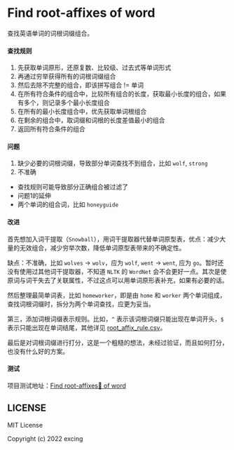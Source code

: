 # Find root-affixes of word

查找英语单词的词根词缀组合。

#### 查找规则

1. 先获取单词原形，还原复数、比较级、过去式等单词形式
2. 再通过穷举获得所有的词根词缀组合
3. 然后去除不完整的组合，即该拼写组合 != 单词
4. 在所有符合条件的组合中，比较所有组合的长度，获取最小长度的组合，如果有多个，则记录多个最小长度组合
5. 在所有的最小长度组合中，优先获取单词根组合
6. 在剩余的组合中，取词缀和词根的长度差值最小的组合
7. 返回所有符合条件的组合

#### 问题

1. 缺少必要的词根词缀，导致部分单词查找不到组合，比如 `wolf`, `strong`
2. 不准确
  - 查找规则可能导致部分正确组合被过滤了
  - 问题1的延伸
  - 两个单词的组合词，比如 `honeyguide`

#### 改进

首先想加入词干提取（`Snowball`），用词干提取器代替单词原型表，优点：减少大量的无效组合，减少穷举次数，降低单词原型表带来的不确定性。

缺点：不准确，比如 `wolves` -> `wolv`，应为 `wolf`, `went` -> `went`, 应为 `go`。暂时还没有使用过其他词干提取器，不知道 `NLTK` 的 `WordNet` 会不会更好一点。其次是使原词与词干失去了关联属性，不过这点可以用单词原形表补充，如果有必要的话。

然后整理最简单词表，比如 `homeworker`，即是由 `home` 和 `worker` 两个单词组成，查找词根词缀时，拆分为两个单词查找，应更为妥当。

第三，添加词根词缀表示规则。比如，`^` 表示该词根词缀只能出现在单词开头，`$` 表示只能出现在单词结尾，其他详见 [root_affix_rule.csv](root_affix_rule.csv)。

最后是对词根词缀进行打分，这是一个粗糙的想法，未经过验证，而且如何打分，也没有什么好的方案。

#### 测试

项目测试地址：[Find root-affixes🍂 of word](https://excing.github.io/find-roots-of-word/index.html)

## LICENSE

MIT License

Copyright (c) 2022 excing
